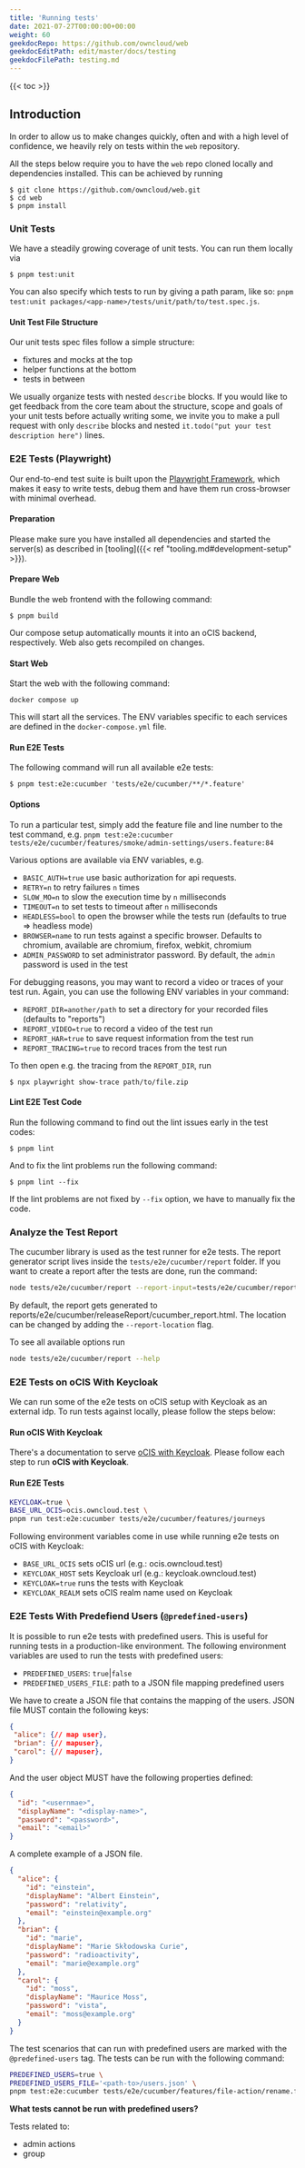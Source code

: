 ```yaml
---
title: 'Running tests'
date: 2021-07-27T00:00:00+00:00
weight: 60
geekdocRepo: https://github.com/owncloud/web
geekdocEditPath: edit/master/docs/testing
geekdocFilePath: testing.md
---
```


{{< toc >}}

## Introduction

In order to allow us to make changes quickly, often and with a high level of confidence, we heavily rely on tests within the `web` repository.

All the steps below require you to have the `web` repo cloned locally and dependencies installed.
This can be achieved by running

```shell
$ git clone https://github.com/owncloud/web.git
$ cd web
$ pnpm install
```

### Unit Tests

We have a steadily growing coverage of unit tests. You can run them locally via

```shell
$ pnpm test:unit
```

You can also specify which tests to run by giving a path param, like so: `pnpm test:unit packages/<app-name>/tests/unit/path/to/test.spec.js`.

#### Unit Test File Structure

Our unit tests spec files follow a simple structure:

- fixtures and mocks at the top
- helper functions at the bottom
- tests in between

We usually organize tests with nested `describe` blocks. If you would like to get feedback from the core team about
the structure, scope and goals of your unit tests before actually writing some, we invite you to make a pull request
with only `describe` blocks and nested `it.todo("put your test description here")` lines.

### E2E Tests (Playwright)

Our end-to-end test suite is built upon the [Playwright Framework](https://github.com/microsoft/playwright),
which makes it easy to write tests, debug them and have them run cross-browser with minimal overhead.

#### Preparation

Please make sure you have installed all dependencies and started the server(s) as described in [tooling]({{< ref "tooling.md#development-setup" >}}).

#### Prepare Web

Bundle the web frontend with the following command:

```shell
$ pnpm build
```

Our compose setup automatically mounts it into an oCIS backend, respectively. Web also gets recompiled on changes.

#### Start Web

Start the web with the following command:

```shell
docker compose up
```

This will start all the services. The ENV variables specific to each services are defined in the `docker-compose.yml` file.

#### Run E2E Tests

The following command will run all available e2e tests:

```shell
$ pnpm test:e2e:cucumber 'tests/e2e/cucumber/**/*.feature'
```

#### Options

To run a particular test, simply add the feature file and line number to the test command, e.g. `pnpm test:e2e:cucumber tests/e2e/cucumber/features/smoke/admin-settings/users.feature:84`

Various options are available via ENV variables, e.g.

- `BASIC_AUTH=true` use basic authorization for api requests.
- `RETRY=n` to retry failures `n` times
- `SLOW_MO=n` to slow the execution time by `n` milliseconds
- `TIMEOUT=n` to set tests to timeout after `n` milliseconds
- `HEADLESS=bool` to open the browser while the tests run (defaults to true => headless mode)
- `BROWSER=name` to run tests against a specific browser. Defaults to chromium, available are chromium, firefox, webkit, chromium
- `ADMIN_PASSWORD` to set administrator password. By default, the `admin` password is used in the test

For debugging reasons, you may want to record a video or traces of your test run.
Again, you can use the following ENV variables in your command:

- `REPORT_DIR=another/path` to set a directory for your recorded files (defaults to "reports")
- `REPORT_VIDEO=true` to record a video of the test run
- `REPORT_HAR=true` to save request information from the test run
- `REPORT_TRACING=true` to record traces from the test run

To then open e.g. the tracing from the `REPORT_DIR`, run

```shell
$ npx playwright show-trace path/to/file.zip
```

#### Lint E2E Test Code

Run the following command to find out the lint issues early in the test codes:

```shell
$ pnpm lint
```

And to fix the lint problems run the following command:

```shell
$ pnpm lint --fix
```

If the lint problems are not fixed by `--fix` option, we have to manually fix the code.

### Analyze the Test Report

The cucumber library is used as the test runner for e2e tests. The report generator script lives inside the `tests/e2e/cucumber/report` folder. If you want to create a report after the tests are done, run the command:

```bash
node tests/e2e/cucumber/report --report-input=tests/e2e/cucumber/report/report.json
```

By default, the report gets generated to reports/e2e/cucumber/releaseReport/cucumber_report.html.
The location can be changed by adding the `--report-location` flag.

To see all available options run

```bash
node tests/e2e/cucumber/report --help
```

### E2E Tests on oCIS With Keycloak

We can run some of the e2e tests on oCIS setup with Keycloak as an external idp. To run tests against locally, please follow the steps below:

#### Run oCIS With Keycloak

There's a documentation to serve [oCIS with Keycloak](https://owncloud.dev/ocis/deployment/ocis_keycloak/). Please follow each step to run **oCIS with Keycloak**.

#### Run E2E Tests

```bash
KEYCLOAK=true \
BASE_URL_OCIS=ocis.owncloud.test \
pnpm run test:e2e:cucumber tests/e2e/cucumber/features/journeys
```

Following environment variables come in use while running e2e tests on oCIS with Keycloak:

- `BASE_URL_OCIS` sets oCIS url (e.g.: ocis.owncloud.test)
- `KEYCLOAK_HOST` sets Keycloak url (e.g.: keycloak.owncloud.test)
- `KEYCLOAK=true` runs the tests with Keycloak
- `KEYCLOAK_REALM` sets oCIS realm name used on Keycloak

### E2E Tests With Predefiend Users (`@predefined-users`)

It is possible to run e2e tests with predefined users. This is useful for running tests in a production-like environment.
The following environment variables are used to run the tests with predefined users:

- `PREDEFINED_USERS`: `true`|`false`
- `PREDEFINED_USERS_FILE`: path to a JSON file mapping predefined users

We have to create a JSON file that contains the mapping of the users. JSON file MUST contain the following keys:

```json
{
 "alice": {// map user},
 "brian": {// mapuser},
 "carol": {// mapuser},
}
```

And the user object MUST have the following properties defined:

```json
{
  "id": "<usernmae>",
  "displayName": "<display-name>",
  "password": "<password>",
  "email": "<email>"
}
```

A complete example of a JSON file.

```json
{
  "alice": {
    "id": "einstein",
    "displayName": "Albert Einstein",
    "password": "relativity",
    "email": "einstein@example.org"
  },
  "brian": {
    "id": "marie",
    "displayName": "Marie Skłodowska Curie",
    "password": "radioactivity",
    "email": "marie@example.org"
  },
  "carol": {
    "id": "moss",
    "displayName": "Maurice Moss",
    "password": "vista",
    "email": "moss@example.org"
  }
}
```

The test scenarios that can run with predefined users are marked with the `@predefined-users` tag.
The tests can be run with the following command:

```bash
PREDEFINED_USERS=true \
PREDEFINED_USERS_FILE='<path-to>/users.json' \
pnpm test:e2e:cucumber tests/e2e/cucumber/features/file-action/rename.feature --tags '@predefined-users'
```

**What tests cannot be run with predefined users?**

Tests related to:

- admin actions
- group
